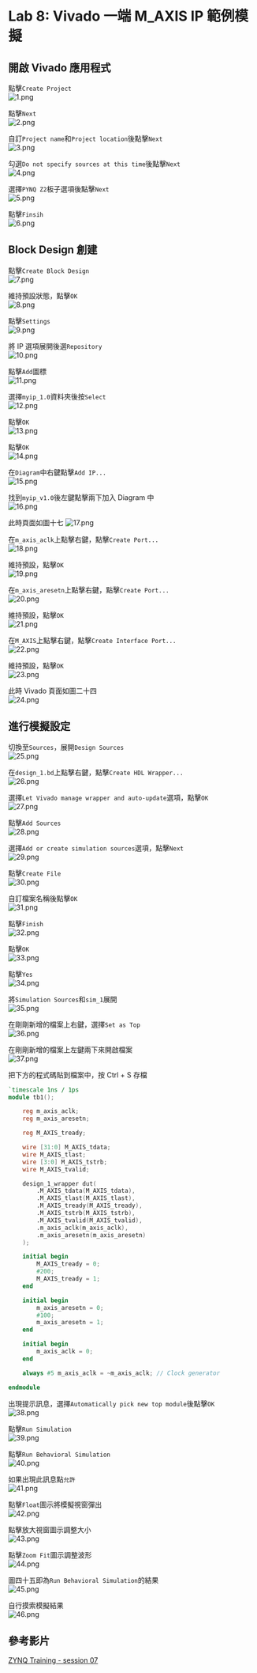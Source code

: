 # Lab 8: Vivado 一端 M_AXIS IP 範例模擬  
## 開啟 Vivado 應用程式  
點擊`Create Project`  
![1.png](pictures/1.png "圖一")
  
點擊`Next`  
![2.png](pictures/2.png "圖二")
  
自訂`Project name`和`Project location`後點擊`Next`  
![3.png](pictures/3.png "圖三")
  
勾選`Do not specify sources at this time`後點擊`Next`  
![4.png](pictures/4.png "圖四")
  
選擇`PYNQ Z2`板子選項後點擊`Next`  
![5.png](pictures/5.png "圖五")
  
點擊`Finsih`  
![6.png](pictures/6.png "圖六")
  
## Block Design 創建  
點擊`Create Block Design`  
![7.png](pictures/7.png "圖七")
  
維持預設狀態，點擊`OK`  
![8.png](pictures/8.png "圖八")
  
點擊`Settings`  
![9.png](pictures/9.png "圖九")
  
將 IP 選項展開後選`Repository`  
![10.png](pictures/10.png "圖十")
  
點擊`Add`圖標  
![11.png](pictures/11.png "圖十一")
  
選擇`myip_1.0`資料夾後按`Select`  
![12.png](pictures/12.png "圖十二")
  
點擊`OK`  
![13.png](pictures/13.png "圖十三")
  
點擊`OK`  
![14.png](pictures/14.png "圖十四")
  
在`Diagram`中右鍵點擊`Add IP...`  
![15.png](pictures/15.png "圖十五")
  
找到`myip_v1.0`後左鍵點擊兩下加入 Diagram 中  
![16.png](pictures/16.png "圖十六")
  
此時頁面如圖十七
![17.png](pictures/17.png "圖十七")
  
在`m_axis_aclk`上點擊右鍵，點擊`Create Port...`  
![18.png](pictures/18.png "圖十八")
  
維持預設，點擊`OK`  
![19.png](pictures/19.png "圖十九")
  
在`m_axis_aresetn`上點擊右鍵，點擊`Create Port...`  
![20.png](pictures/20.png "圖二十")
  
維持預設，點擊`OK`  
![21.png](pictures/21.png "圖二十一")
  
在`M_AXIS`上點擊右鍵，點擊`Create Interface Port...`  
![22.png](pictures/22.png "圖二十二")
  
維持預設，點擊`OK`  
![23.png](pictures/23.png "圖二十三")
  
此時 Vivado 頁面如圖二十四  
![24.png](pictures/24.png "圖二十四")
  
## 進行模擬設定  
切換至`Sources`，展開`Design Sources`  
![25.png](pictures/25.png "圖二十五")
  
在`design_1.bd`上點擊右鍵，點擊`Create HDL Wrapper...`  
![26.png](pictures/26.png "圖二十六")
  
選擇`Let Vivado manage wrapper and auto-update`選項，點擊`OK`  
![27.png](pictures/27.png "圖二十七")
  
點擊`Add Sources`  
![28.png](pictures/28.png "圖二十八")
  
選擇`Add or create simulation sources`選項，點擊`Next`  
![29.png](pictures/29.png "圖二十九")
  
點擊`Create File`  
![30.png](pictures/30.png "圖三十")
  
自訂檔案名稱後點擊`OK`  
![31.png](pictures/31.png "圖三十一")
  
點擊`Finish`  
![32.png](pictures/32.png "圖三十二")
  
點擊`OK`  
![33.png](pictures/33.png "圖三十三")
  
點擊`Yes`  
![34.png](pictures/34.png "圖三十四")
  
將`Simulation Sources`和`sim_1`展開  
![35.png](pictures/35.png "圖三十五")
  
在剛剛新增的檔案上右鍵，選擇`Set as Top`  
![36.png](pictures/36.png "圖三十六")
  
在剛剛新增的檔案上左鍵兩下來開啟檔案  
![37.png](pictures/37.png "圖三十七")
  
把下方的程式碼貼到檔案中，按 Ctrl + S 存檔  
```v
`timescale 1ns / 1ps
module tb1();

    reg m_axis_aclk;
    reg m_axis_aresetn;

    reg M_AXIS_tready;

    wire [31:0] M_AXIS_tdata;
    wire M_AXIS_tlast;
    wire [3:0] M_AXIS_tstrb;
    wire M_AXIS_tvalid;

    design_1_wrapper dut(
        .M_AXIS_tdata(M_AXIS_tdata),
        .M_AXIS_tlast(M_AXIS_tlast),
        .M_AXIS_tready(M_AXIS_tready),
        .M_AXIS_tstrb(M_AXIS_tstrb),
        .M_AXIS_tvalid(M_AXIS_tvalid),
        .m_axis_aclk(m_axis_aclk),
        .m_axis_aresetn(m_axis_aresetn)
    );

    initial begin
        M_AXIS_tready = 0;
        #200;
        M_AXIS_tready = 1;
    end

    initial begin
        m_axis_aresetn = 0;
        #100;
        m_axis_aresetn = 1;
    end

    initial begin
        m_axis_aclk = 0;
    end

    always #5 m_axis_aclk = ~m_axis_aclk; // Clock generator

endmodule
```

出現提示訊息，選擇`Automatically pick new top module`後點擊`OK`  
![38.png](pictures/38.png "圖三十八")
  
點擊`Run Simulation`  
![39.png](pictures/39.png "圖三十九")
  
點擊`Run Behavioral Simulation`  
![40.png](pictures/40.png "圖四十")
  
如果出現此訊息點`允許`  
![41.png](pictures/41.png "圖四十一")
  
點擊`Float`圖示將模擬視窗彈出  
![42.png](pictures/42.png "圖四十二")
  
點擊放大視窗圖示調整大小  
![43.png](pictures/43.png "圖四十三")
  
點擊`Zoom Fit`圖示調整波形  
![44.png](pictures/44.png "圖四十四")
  
圖四十五即為`Run Behavioral Simulation`的結果  
![45.png](pictures/45.png "圖四十五")
  
自行摸索模擬結果  
![46.png](pictures/46.png "圖四十六")
  
## 參考影片  
[ZYNQ Training - session 07](https://www.youtube.com/playlist?list=PL_FtLeLH_hY2Q3E4mTT9W5ebPao6uwkC4)  